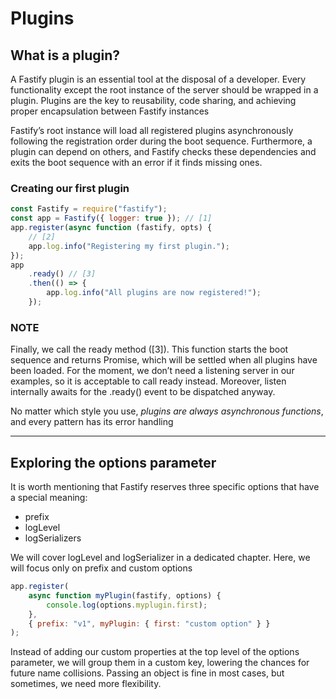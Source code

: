 # Plugins

## What is a plugin?

A Fastify plugin is an essential tool at the disposal of a developer. Every functionality except the root instance of the server should be wrapped in a plugin. Plugins are the key to reusability, code sharing, and achieving proper encapsulation between Fastify instances

Fastify’s root instance will load all registered plugins asynchronously following the registration order during the boot sequence. Furthermore, a plugin can depend on others, and Fastify checks these dependencies and exits the boot sequence with an error if it finds missing ones.

### Creating our first plugin

```js
const Fastify = require("fastify");
const app = Fastify({ logger: true }); // [1]
app.register(async function (fastify, opts) {
	// [2]
	app.log.info("Registering my first plugin.");
});
app
	.ready() // [3]
	.then(() => {
		app.log.info("All plugins are now registered!");
	});
```

### NOTE

Finally, we call the ready method ([3]). This function starts the boot sequence and returns Promise, which will be settled when all plugins have been loaded. For the moment, we don’t need a listening server in our examples, so it is acceptable to call ready instead. Moreover, listen internally awaits for the .ready() event to be dispatched anyway.

No matter which style you use, _plugins are always asynchronous functions_, and every pattern has its error handling

---

## Exploring the options parameter

It is worth mentioning that Fastify reserves three specific options that have a special meaning:

- prefix
- logLevel
- logSerializers

We will cover logLevel and logSerializer in a dedicated chapter. Here, we will focus only on prefix and custom options

```js
app.register(
	async function myPlugin(fastify, options) {
		console.log(options.myplugin.first);
	},
	{ prefix: "v1", myPlugin: { first: "custom option" } }
);
```

Instead of adding our custom properties at the top level of the options parameter, we will group them in a custom key, lowering the chances for future name collisions. Passing an object is fine in most cases, but sometimes, we need more flexibility.